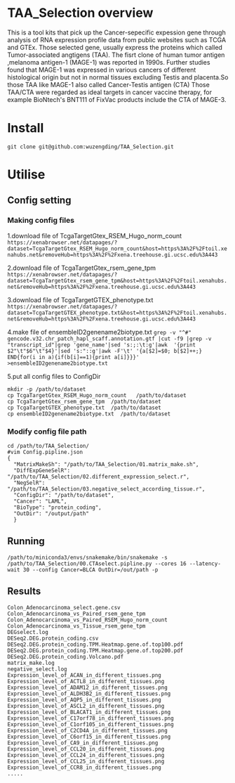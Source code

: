# TAA_Selection overview
   This is a tool kits that pick up the Cancer-sepecific expession gene through analysis of RNA expression profile data from public websites such as TCGA and GTEx. Those selected gene, usually express the proteins which called Tumor-associated angtigens (TAA). 
   The fisrt clone of  human tumor antigen ,melanoma antigen-1 (MAGE-1) was reported in 1990s. Further studies found that MAGE-1 was expressed in various cancers of different histological origin but not in normal tissues excluding Testis and placenta.So those TAA like MAGE-1 also called Cancer-Testis antigen (CTA)
   Those TAA/CTA were regarded as ideal targets in cancer vaccine therapy, for example  BioNtech's BNT111 of FixVac products include the CTA of MAGE-3.
    
# Install
`git clone git@github.com:wuzengding/TAA_Selection.git`
# Utilise
## Config setting
### Making config files
1.download file of TcgaTargetGtex_RSEM_Hugo_norm_count
`
https://xenabrowser.net/datapages/?dataset=TcgaTargetGtex_RSEM_Hugo_norm_count&host=https%3A%2F%2Ftoil.xenahubs.net&removeHub=https%3A%2F%2Fxena.treehouse.gi.ucsc.edu%3A443
`

2.download file of TcgaTargetGtex_rsem_gene_tpm
`
https://xenabrowser.net/datapages/?dataset=TcgaTargetGtex_rsem_gene_tpm&host=https%3A%2F%2Ftoil.xenahubs.net&removeHub=https%3A%2F%2Fxena.treehouse.gi.ucsc.edu%3A443
`

3.download file of TcgaTargetGTEX_phenotype.txt
`
https://xenabrowser.net/datapages/?dataset=TcgaTargetGTEX_phenotype.txt&host=https%3A%2F%2Ftoil.xenahubs.net&removeHub=https%3A%2F%2Fxena.treehouse.gi.ucsc.edu%3A443
`

4.make file of ensembleID2genename2biotype.txt
 `grep -v "^#" gencode.v32.chr_patch_hapl_scaff.annotation.gtf |cut -f9 |grep -v "transcript_id"|grep 'gene_name'|sed 's:;:\t:g'|awk  '{print $2"\t"$6"\t"$4}'|sed 's:"::g'|awk -F'\t' '{a[$2]=$0; b[$2]++;} END{for(i in a){if(b[i]==1){print a[i]}}}' >ensembleID2genename2biotype.txt `

5.put all config files to  ConfigDir
 ```
 mkdir -p /path/to/dataset
 cp TcgaTargetGtex_RSEM_Hugo_norm_count   /path/to/dataset
 cp TcgaTargetGtex_rsem_gene_tpm  /path/to/dataset
 cp TcgaTargetGTEX_phenotype.txt  /path/to/dataset
 cp ensembleID2genename2biotype.txt  /path/to/dataset
 ``` 
### Modify config file path
```
cd /path/to/TAA_Selection/
#vim Config.pipline.json
{                                                                                                                                  
  "MatrixMakeSh": "/path/to/TAA_Selection/01.matrix_make.sh",
  "DiffExpGeneSelR":  "/path/to/TAA_Selection/02.different_expression_select.r",   
  "NegSelR": "/path/to/TAA_Selection/03.negative_select_according_tissue.r",
  "ConfigDir": "/path/to/dataset",
  "Cancer": "LAML",
  "BioType": "protein_coding",
  "OutDir": "/output/path"
  }
```
 ## Running
 
```
/path/to/miniconda3/envs/snakemake/bin/snakemake -s /path/to/TAA_Selection/00.CTAselect.pipline.py --cores 16 --latency-wait 30 --config Cancer=BLCA OutDir=/out/path -p
```

## Results
```
Colon_Adenocarcinoma_select.gene.csv
Colon_Adenocarcinoma_vs_Paired_rsem_gene_tpm
Colon_Adenocarcinoma_vs_Paired_RSEM_Hugo_norm_count
Colon_Adenocarcinoma_vs_Tissue_rsem_gene_tpm
DEGselect.log
DESeq2.DEG.protein_coding.csv
DESeq2.DEG.protein_coding.TPM.Heatmap.gene.of.top100.pdf
DESeq2.DEG.protein_coding.TPM.Heatmap.gene.of.top200.pdf
DESeq2.DEG.protein_coding.Volcano.pdf
matrix_make.log
negative_select.log
Expression_level_of_ACAN_in_different_tissues.png
Expression_level_of_ACTL8_in_different_tissues.png
Expression_level_of_ADAM12_in_different_tissues.png
Expression_level_of_ALDH3B2_in_different_tissues.png
Expression_level_of_AQP5_in_different_tissues.png
Expression_level_of_ASCL2_in_different_tissues.png
Expression_level_of_BLACAT1_in_different_tissues.png
Expression_level_of_C17orf78_in_different_tissues.png
Expression_level_of_C1orf105_in_different_tissues.png
Expression_level_of_C2CD4A_in_different_tissues.png
Expression_level_of_C6orf15_in_different_tissues.png
Expression_level_of_CA9_in_different_tissues.png
Expression_level_of_CCL20_in_different_tissues.png
Expression_level_of_CCL24_in_different_tissues.png
Expression_level_of_CCL25_in_different_tissues.png
Expression_level_of_CCR8_in_different_tissues.png
.....
```